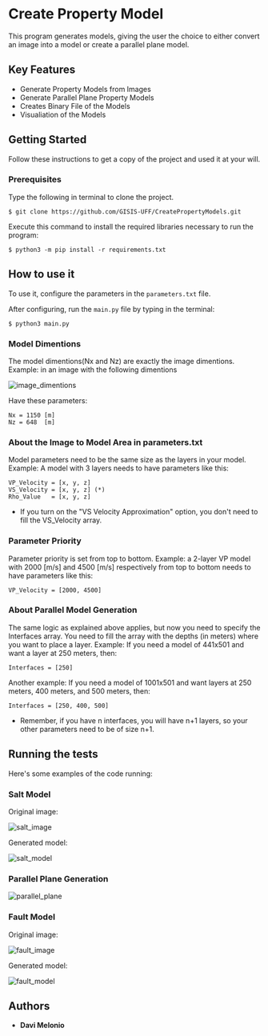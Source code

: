 # Create Property Model

This program generates models, giving the user the choice to either convert an image into a model or create a parallel plane model.

## Key Features

* Generate Property Models from Images
* Generate Parallel Plane Property Models
* Creates Binary File of the Models
* Visualiation of the Models

## Getting Started

Follow these instructions to get a copy of the project and used it at your will.

### Prerequisites

Type the following in terminal to clone the project.

```
$ git clone https://github.com/GISIS-UFF/CreatePropertyModels.git
```

Execute this command to install the required libraries necessary to run the program:

```
$ python3 -m pip install -r requirements.txt
```

## How to use it

To use it, configure the parameters in the `parameters.txt` file.

After configuring, run the `main.py` file by typing in the terminal: 

```
$ python3 main.py
```

### Model Dimentions

The model dimentions(Nx and Nz) are exactly the image dimentions. Example: in an image with the following dimentions

![image_dimentions](https://i.imgur.com/qQeSvcZ.png)

Have these parameters:

```
Nx = 1150 [m]
Nz = 648  [m]
```

### About the Image to Model Area in parameters.txt

Model parameters need to be the same size as the layers in your model. Example: A model with 3 layers needs to have parameters like this:

```
VP_Velocity = [x, y, z]
VS_Velocity = [x, y, z] (*)
Rho_Value   = [x, y, z]
```

* If you turn on the "VS Velocity Approximation" option, you don't need to fill the VS_Velocity array.

### Parameter Priority

Parameter priority is set from top to bottom. Example: a 2-layer VP model with 2000 [m/s] and 4500 [m/s] respectively from top to bottom needs to have parameters like this:

```
VP_Velocity = [2000, 4500]
```

### About Parallel Model Generation

The same logic as explained above applies, but now you need to specify the Interfaces array. You need to fill the array with the depths (in meters) where you want to place a layer. Example: If you need a model of 441x501 and want a layer at 250 meters, then:

```
Interfaces = [250]
```

Another example: If you need a model of 1001x501 and want layers at 250 meters, 400 meters, and 500 meters, then:

```
Interfaces = [250, 400, 500]
```

* Remember, if you have n interfaces, you will have n+1 layers, so your other parameters need to be of size n+1.

## Running the tests

Here's some examples of the code running:

### Salt Model

Original image:

![salt_image](https://i.imgur.com/tQO4n0x.png)

Generated model:

![salt_model](https://i.imgur.com/Uu38uvU.png)

### Parallel Plane Generation

![parallel_plane](https://i.imgur.com/HlTEKAO.png)

### Fault Model

Original image:

![fault_image](https://i.imgur.com/wnOYqPs.png)

Generated model:

![fault_model](https://i.imgur.com/pFfuztO.png)

## Authors

* **Davi Melonio**
